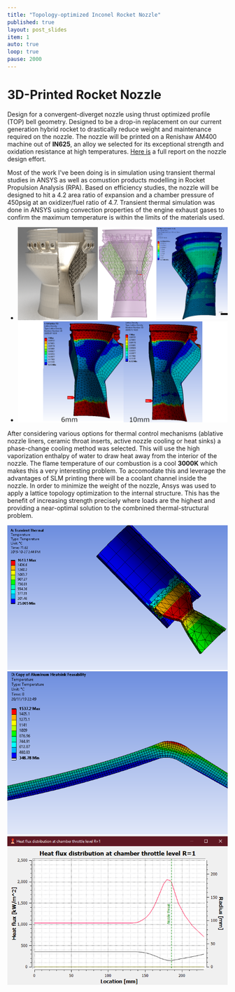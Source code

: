 ```yaml
---
title: "Topology-optimized Inconel Rocket Nozzle"
published: true
layout: post_slides
item: 1
auto: true
loop: true
pause: 2000
---
```


# 3D-Printed Rocket Nozzle
Design for a convergent-diverget nozzle using thrust optimized profile (TOP) bell geometry. Designed to be a drop-in replacement on our current generation hybrid rocket to drastically reduce weight and maintenance required on the nozzle. The nozzle will be printed on a Renishaw AM400 machine out of **IN625**, an alloy we selected for its exceptional strength and oxidation resistance at high temperatures. [Here is](../assets/ME739_Report.pdf) a full report on the nozzle design effort.

Most of the work I've been doing is in simulation using transient thermal studies in ANSYS as well as comustion products modelling in Rocket Propulsion Analysis (RPA). Based on efficiency studies, the nozzle will be designed to hit a 4.2 area ratio of expansion and a chamber pressure of 450psig at an oxidizer/fuel ratio of 4.7.
Transient thermal simulation was done in ANSYS using convection properties of the engine exhaust gases to confirm the maximum temperature is within the limits of the materials used. 
+ ![render](../assets/img/side-by-side.png)
+ ![soln](../assets/img/lattice_solution.png)

After considering various options for thermal control mechanisms (ablative nozzle liners, ceramic throat inserts, active nozzle cooling or heat sinks) a phase-change cooling method was selected. This will use the high vaporization enthalpy of water to draw heat away from the interior of the nozzle. The flame temperature of our combustion is a cool **3000K** which makes this a very interesting problem. To accomodate this and leverage the advantages of SLM printing there will be a coolant channel inside the nozzle. In order to minimize the weight of the nozzle, Ansys was used to apply a lattice topology optimization to the internal structure. This has the benefit of increasing strength precisely where loads are the highest and providing a near-optimal solution to the combnined thermal-structural problem.

![Thermal Sim](../assets/img/thermalsim.png)
![nozzle](../assets/img/nozzle.png)
![heat flux](../assets/img/heatFlux.png)
